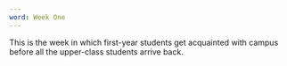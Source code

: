```yaml
---
word: Week One
---
```


This is the week in which first-year students get acquainted with campus before all the upper-class students arrive back.
